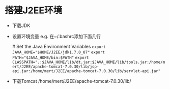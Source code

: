 搭建J2EE环境
===============
- 下载JDK
- 设置环境变量
e.g. 在~/.bashrc添加下面几行

    \# Set the Java Environment Variables
    `export JAVA_HOME="$HOME/J2EE/jdk1.7.0_07"`
    `export PATH="$JAVA_HOME/bin:$PATH"`
    `export CLASSPATH=".:$JAVA_HOME/lib/dt.jar:$JAVA_HOME/lib/tools.jar:/home/mert/J2EE/apache-tomcat-7.0.30/lib/jsp-api.jar:/home/mert/J2EE/apache-tomcat-7.0.30/lib/servlet-api.jar"`

- 下载Tomcat
/home/mert/J2EE/apache-tomcat-7.0.30/lib/
